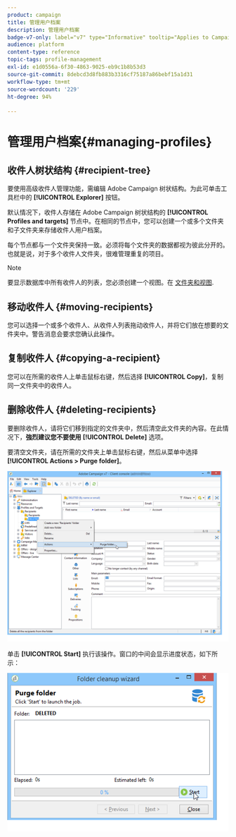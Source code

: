 ```yaml
---
product: campaign
title: 管理用户档案
description: 管理用户档案
badge-v7-only: label="v7" type="Informative" tooltip="Applies to Campaign Classic v7 only"
audience: platform
content-type: reference
topic-tags: profile-management
exl-id: e1d0556a-6f30-4863-9025-eb9c1b8b53d3
source-git-commit: 8debcd3d8fb883b3316cf75187a86bebf15a1d31
workflow-type: tm+mt
source-wordcount: '229'
ht-degree: 94%

---
```


# 管理用户档案{#managing-profiles}



## 收件人树状结构 {#recipient-tree}

要使用高级收件人管理功能，需编辑 Adobe Campaign 树状结构。为此可单击工具栏中的 **[!UICONTROL Explorer]** 按钮。

默认情况下，收件人存储在 Adobe Campaign 树状结构的 **[!UICONTROL Profiles and targets]** 节点中。在相同的节点中，您可以创建一个或多个文件夹和子文件夹来存储收件人用户档案。

每个节点都与一个文件夹保持一致。必须将每个文件夹的数据都视为彼此分开的。也就是说，对于多个收件人文件夹，很难管理重复的项目。

>[!NOTE]
>
>要显示数据库中所有收件人的列表，您必须创建一个视图。在 [文件夹和视图](../../platform/using/access-management-folders.md).

## 移动收件人 {#moving-recipients}

您可以选择一个或多个收件人、从收件人列表拖动收件人，并将它们放在想要的文件夹中。警告消息会要求您确认此操作。

## 复制收件人 {#copying-a-recipient}

您可以在所需的收件人上单击鼠标右键，然后选择 **[!UICONTROL Copy]**，复制同一文件夹中的收件人。

## 删除收件人 {#deleting-recipients}

要删除收件人，请将它们移到指定的文件夹中，然后清空此文件夹的內容。在此情况下，**強烈建议您不要使用** **[!UICONTROL Delete]** 选项。

要清空文件夹，请在所需的文件夹上单击鼠标右键，然后从菜单中选择 **[!UICONTROL Actions > Purge folder]**。

![](assets/s_ncs_user_purge_folder.png)

单击 **[!UICONTROL Start]** 执行该操作。窗口的中间会显示进度状态，如下所示：

![](assets/s_ncs_user_purge_folder_start.png)
